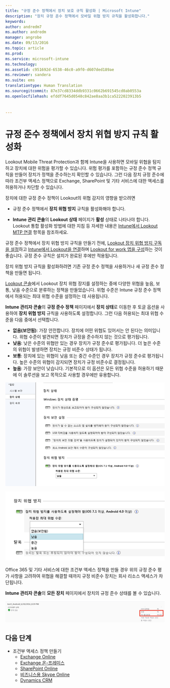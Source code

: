 ```yaml
---
title: "규정 준수 정책에서 장치 보호 규칙 활성화 | Microsoft Intune"
description: "장치 규정 준수 정책에서 모바일 위협 방지 규칙을 활성화합니다."
keywords: 
author: andredm7
ms.author: andredm
manager: angrobe
ms.date: 09/13/2016
ms.topic: article
ms.prod: 
ms.service: microsoft-intune
ms.technology: 
ms.assetid: c951692d-6538-46c0-a9f0-d607ded189ae
ms.reviewer: sandera
ms.suite: ems
translationtype: Human Translation
ms.sourcegitcommit: 87e37cd8334ddb9331c0662b691545cd0ab0553a
ms.openlocfilehash: efddf7645d0548c842ae8aa3b1ca5222023913b5


---
```


# <a name="enable-device-threat-protection-rule-in-the-compliance-policy"></a>규정 준수 정책에서 장치 위협 방지 규칙 활성화
Lookout Mobile Threat Protection과 함께 Intune을 사용하면 모바일 위협을 탐지하고 장치에 대한 위험을 평가할 수 있습니다. 위험 평가를 포함하는 규정 준수 정책 규칙을 만들어 장치가 정책을 준수하는지 확인할 수 있습니다. 그런 다음 장치 규정 준수에 따라 조건부 액세스 정책으로 Exchange, SharePoint 및 기타 서비스에 대한 액세스를 허용하거나 차단할 수 있습니다.

장치에 대한 규정 준수 정책이 Lookout의 위협 감지의 영향을 받으려면

* 규정 준수 정책에서 **장치 위협 방지** 규칙을 활성화해야 합니다.

* **Intune 관리 콘솔**의 **Lookout 상태** 페이지가 **활성** 상태로 나타나야 합니다. Lookout 통합 활성화 방법에 대한 지침 등 자세한 내용은 [Intune에서 Lookout MTP 연결](enable-lookout-mtp-connection-in-intune.md) 항목을 참조하세요.


규정 준수 정책에서 장치 위협 방지 규칙을 만들기 전에, [Lookout 장치 위협 방지 구독을 설정](set-up-your-subscription-with-lookout-mtp.md)하고 [Intune에서 Lookout을 연결](enable-lookout-mtp-connection-in-intune.md)하며 [Lookout for work 앱을 구성](configure-and-deploy-lookout-for-work-apps.md)하는 것이 좋습니다. 규정 준수 규칙은 설치가 완료된 후에만 적용됩니다.

장치 위협 방지 규칙을 활성화하려면 기존 규정 준수 정책을 사용하거나 새 규정 준수 정책을 만들면 됩니다.

[Lookout 콘솔](https://aad.lookout.com)에서 Lookout 장치 위협 장지를 설정하는 중에 다양한 위협을 높음, 보통, 낮음 수준으로 분류하는 정책을 만들었습니다. 위협 수준은 Intune 규정 준수 정책에서 허용되는 최대 위협 수준을 설정하는 데 사용됩니다.

**Intune 관리자 콘솔**의 **규정 준수 정책** 페이지에서 **장치 상태**로 이동한 후 토글 옵션을 사용하여 **장치 위협 방지** 규칙을 사용하도록 설정합니다. 그런 다음 허용되는 최대 위협 수준을 다음 중에서 선택합니다.
* **없음(보안됨)**: 가장 안전합니다.  장치에 어떤 위협도 있어서는 안 된다는 의미입니다.  위협 수준이 발견되면 장치가 규정을 준수하지 않는 것으로 평가됩니다.  
* **낮음**: 낮은 수준의 위협만 있는 경우 장치가 규정 준수로 평가됩니다. 더 높은 수준의 위협이 발생하면 장치는 규정 비준수 상태가 됩니다.
* **보통**: 장치에 있는 위협이 낮음 또는 중간 수준인 경우 장치가 규정 준수로 평가됩니다. 높은 수준의 위협이 감지되면 장치가 규정 비준수로 결정됩니다.
* **높음**: 가장 보안이 낮습니다. 기본적으로 이 옵션은 모든 위협 수준을 허용하기 때문에 이 솔루션을 보고 목적으로 사용할 경우에만 유용합니다.

![장치 위협 방지 규칙을 설정한 모습을 보여 주는 스크린샷 ](../media/mtp/mtp-compliance-policy-rule.png)

![장치 위협 방지 규칙에서 위협 수준 옵션을 설정한 모습을 보여 주는 스크린샷](../media/mtp/mtp-compliance-policy-setting.png)

Office 365 및 기타 서비스에 대한 조건부 액세스 정책을 만들 경우 위의 규정 준수 평가 사항을 고려하여 위협을 해결할 때까지 규정 비준수 장치는 회사 리소스 액세스가 차단됩니다.

**Intune 관리자 콘솔**의 **모든 장치** 페이지에서 장치의 규정 준수 상태를 볼 수 있습니다.

![장치의 규정 준수 상태를 보여 주는 Intune 관리 콘솔의 장치 페이지 스크린샷](../media/mtp/mtp-device-status-intune-console.png)

## <a name="next-steps"></a>다음 단계
* 조건부 액세스 정책 만들기
  * [Exchange Online](restrict-access-to-exchange-online-with-microsoft-intune.md)
  * [Exchange 온-프레미스](restrict-access-to-exchange-onpremises-with-microsoft-intune.md)
  * [SharePoint Online](restrict-access-to-sharepoint-online-with-microsoft-intune.md)
  * [비즈니스용 Skype Online](restrict-access-to-skype-for-business-online-with-microsoft-intune.md)
  * [Dynamics CRM](restrict-access-to-dynamics-crm-online-with-microsoft-intune.md)



<!--HONumber=Dec16_HO2-->


